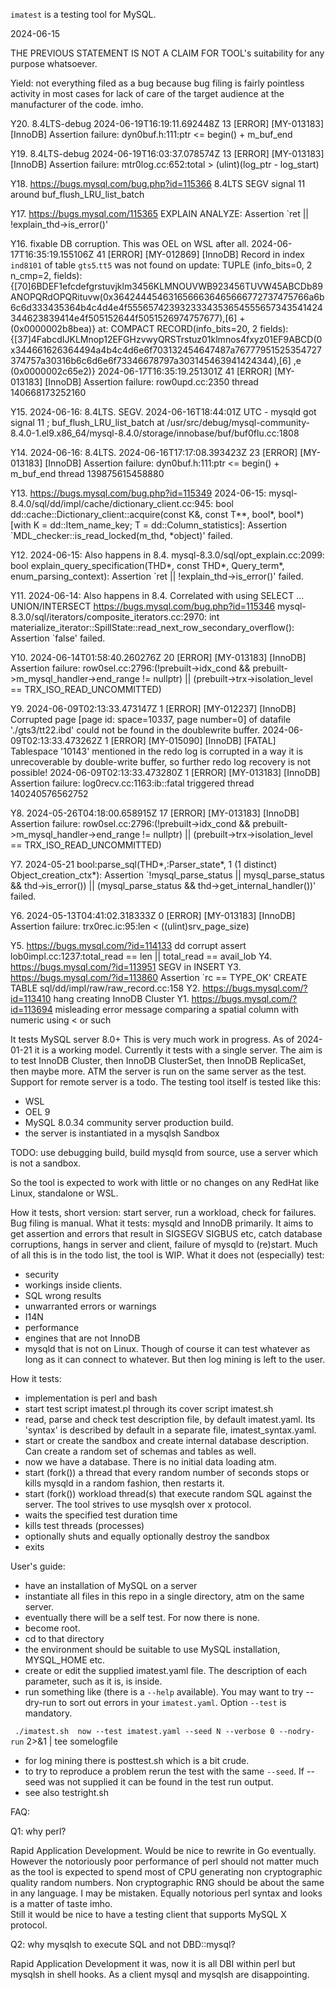 
`imatest` is a testing tool for MySQL.

2024-06-15

THE PREVIOUS STATEMENT IS NOT A CLAIM FOR TOOL's  suitability for any purpose whatsoever.

Yield: not everything filed as a bug because bug filing is fairly pointless activity in most cases for lack of care of the target audience at the manufacturer of the code. imho.

Y20. 8.4LTS-debug 2024-06-19T16:19:11.692448Z 13 [ERROR] [MY-013183] [InnoDB] Assertion failure: dyn0buf.h:111:ptr <= begin() + m_buf_end 

Y19. 8.4LTS-debug 2024-06-19T16:03:37.078574Z 13 [ERROR] [MY-013183] [InnoDB] Assertion failure: mtr0log.cc:652:total > (ulint)(log_ptr - log_start) 

Y18. https://bugs.mysql.com/bug.php?id=115366 8.4LTS SEGV signal 11 around buf_flush_LRU_list_batch

Y17. https://bugs.mysql.com/115365 EXPLAIN ANALYZE: Assertion `ret || !explain_thd->is_error()'

Y16. fixable DB corruption. This was OEL on WSL after all.
2024-06-17T16:35:19.155106Z 41 [ERROR] [MY-012869] [InnoDB] Record in index `ind8101` of table `gts5`.`tt5` was not found on update: TUPLE (info_bits=0, 2 n_cmp=2, fields): {[70]6BDEF1efcdefgrstuvjklm3456KLMNOUVWB923456TUVW45ABCDb89ANOPQRdOPQRituvw(0x3642444546316566636465666772737475766a6b6c6d333435364b4c4d4e4f5556574239323334353654555657343541424344623839414e4f505152644f5051526974757677),[6]   +  (0x0000002b8bea)} at: COMPACT RECORD(info_bits=20, 2 fields): {[37]4FabcdIJKLMnop12EFGHzvwyQRSTrstuz01klmnos4fxyz01EF9ABCD(0x344661626364494a4b4c4d6e6f703132454647487a76777951525354727374757a30316b6c6d6e6f73346678797a303145463941424344),[6]   ,e (0x0000002c65e2)}
2024-06-17T16:35:19.251301Z 41 [ERROR] [MY-013183] [InnoDB] Assertion failure: row0upd.cc:2350 thread 140668173252160

Y15. 2024-06-16: 8.4LTS. SEGV. 2024-06-16T18:44:01Z UTC - mysqld got signal 11 ; buf_flush_LRU_list_batch at /usr/src/debug/mysql-community-8.4.0-1.el9.x86_64/mysql-8.4.0/storage/innobase/buf/buf0flu.cc:1808

Y14. 2024-06-16: 8.4LTS. 2024-06-16T17:17:08.393423Z 23 [ERROR] [MY-013183] [InnoDB] Assertion failure: dyn0buf.h:111:ptr <= begin() + m_buf_end thread 139875615458880

Y13. https://bugs.mysql.com/bug.php?id=115349 2024-06-15: mysql-8.4.0/sql/dd/impl/cache/dictionary_client.cc:945: bool dd::cache::Dictionary_client::acquire(const K&, const T**, bool*, bool*) [with K = dd::Item_name_key; T = dd::Column_statistics]: Assertion `MDL_checker::is_read_locked(m_thd, *object)' failed.

Y12. 2024-06-15: Also happens in 8.4. mysql-8.3.0/sql/opt_explain.cc:2099: bool explain_query_specification(THD*, const THD*, Query_term*, enum_parsing_context): Assertion `ret || !explain_thd->is_error()' failed.

Y11. 2024-06-14: Also happens in 8.4. Correlated with using SELECT ... UNION/INTERSECT
https://bugs.mysql.com/bug.php?id=115346 mysql-8.3.0/sql/iterators/composite_iterators.cc:2970: int materialize_iterator::SpillState::read_next_row_secondary_overflow(): Assertion `false' failed.

Y10. 2024-06-14T01:58:40.260276Z 20 [ERROR] [MY-013183] [InnoDB] Assertion failure: row0sel.cc:2796:(!prebuilt->idx_cond && prebuilt->m_mysql_handler->end_range != nullptr) || (prebuilt->trx->isolation_level == TRX_ISO_READ_UNCOMMITTED) 

Y9. 2024-06-09T02:13:33.473147Z 1 [ERROR] [MY-012237] [InnoDB] Corrupted page [page id: space=10337, page number=0] of datafile './gts3/tt22.ibd' could not be found in the doublewrite buffer. 2024-06-09T02:13:33.473262Z 1 [ERROR] [MY-015090] [InnoDB] [FATAL] Tablespace '10143' mentioned in the redo log is corrupted in a way it is unrecoverable by double-write buffer, so further redo log recovery is not possible! 2024-06-09T02:13:33.473280Z 1 [ERROR] [MY-013183] [InnoDB] Assertion failure: log0recv.cc:1163:ib::fatal triggered thread 140240576562752

Y8. 2024-05-26T04:18:00.658915Z 17 [ERROR] [MY-013183] [InnoDB] Assertion failure: row0sel.cc:2796:(!prebuilt->idx_cond && prebuilt->m_mysql_handler->end_range != nullptr) || (prebuilt->trx->isolation_level == TRX_ISO_READ_UNCOMMITTED)

Y7. 2024-05-21 bool:parse_sql(THD*,:Parser_state*, 1 (1 distinct) Object_creation_ctx*): Assertion `!mysql_parse_status || mysql_parse_status && thd->is_error()) || (mysql_parse_status && thd->get_internal_handler())' failed.

Y6. 2024-05-13T04:41:02.318333Z 0 [ERROR] [MY-013183] [InnoDB] Assertion failure: trx0rec.ic:95:len < ((ulint)srv_page_size)

Y5. https://bugs.mysql.com/?id=114133 dd corrupt assert lob0impl.cc:1237:total_read == len || total_read == avail_lob
Y4. https://bugs.mysql.com/?id=113951 SEGV in INSERT
Y3. https://bugs.mysql.com/?id=113860 Assertion `rc == TYPE_OK' CREATE TABLE sql/dd/impl/raw/raw_record.cc:158
Y2. https://bugs.mysql.com/?id=113410 hang creating InnoDB Cluster
Y1. https://bugs.mysql.com/?id=113694  misleading error message comparing a spatial column with numeric using < or such

It tests MySQL server 8.0+
This is very much work in progress.
As of 2024-01-21 it is a working model.
Currently it tests with a single server.
The aim is to test InnoDB Cluster, then InnoDB ClusterSet, then InnoDB ReplicaSet, then maybe more.
ATM the server is run on the same server as the test. Support for remote server is a todo.
The testing tool itself is tested like this:
* WSL
* OEL 9
* MySQL 8.0.34 community server production build.
* the server is instantiated in a mysqlsh Sandbox

TODO: use debugging build, build mysqld from source, use a server which is not a sandbox.

So the tool is expected to work with little or no changes on any RedHat like Linux, standalone or WSL.

How it tests, short version: start server, run a workload, check for failures. Bug filing is manual.
What it tests: mysqld and InnoDB primarily. It aims to get assertion and errors that result in SIGSEGV SIGBUS etc,
catch database corruptions, hangs in server and client, failure of mysqld to (re)start.
Much of all this is in the todo list, the tool is WIP.
What it does not (especially) test:
* security
* workings inside clients.
* SQL wrong results
* unwarranted errors or warnings
* I14N
* performance
* engines that are not InnoDB
* mysqld that is not on Linux. Though of course it can test whatever as long as it can connect to whatever. But then log mining is left to the user.

How it tests:

* implementation is perl and bash
* start test script imatest.pl through its cover script imatest.sh
* read, parse and check test description file, by default imatest.yaml. Its 'syntax' is described by default in a separate file, imatest_syntax.yaml.
* start or create the sandbox and create internal database description. Can create a random set of schemas and tables as well.
* now we have a database. There is no initial data loading atm.
* start (fork()) a thread that every random number of seconds stops or kills mysqld in a random fashion, then restarts it.
* start (fork()) workload thread(s) that execute random SQL against the server. The tool strives to use mysqlsh over x protocol.
* waits the specified test duration time
* kills test threads (processes)
* optionally shuts and equally optionally destroy the sandbox
* exits

User's guide:
* have an installation of MySQL on a server
* instantiate all files in this repo in a single directory, atm on the same server.
* eventually there will be a self test. For now there is none.
* become root.
* cd to that directory
* the environment should be suitable to use MySQL installation, MYSQL_HOME etc.
* create or edit the supplied imatest.yaml file. The description of each parameter, such as it is, is inside.
* run something like (there is a `--help` available). You may want to try --dry-run to sort out errors in your `imatest.yaml`.
   Option `--test` is mandatory.

` ./imatest.sh  now --test imatest.yaml --seed N --verbose 0 --nodry-run` 2>&1 | tee somelogfile

* for log mining there is posttest.sh which is a bit crude. 
* to try to reproduce a problem rerun the test with the same `--seed`. If --seed was not supplied it can be found in the test run output.
* see also testright.sh

FAQ:

Q1: why perl?

Rapid Application Development. Would be nice to rewrite in Go eventually.
However the notoriously poor performance of perl should not matter much as the tool is expected to spend most of CPU
generating non cryptographic quality random numbers. Non cryptographic RNG should be about the same in any language.
I may be mistaken.
Equally notorious perl syntax and looks is a matter of taste imho.  
Still it would be nice to have a testing client that supports MySQL X protocol.

Q2: why mysqlsh to execute SQL and not DBD::mysql?

Rapid Application Development it was, now it is all DBI within perl but mysqlsh in shell hooks. As a client mysql and mysqlsh are disappointing. 
